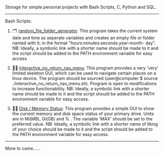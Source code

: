 Storage for simple personal projects with Bash Scripts, C, Python and SQL.
*****************************

Bash Scripts:
1. 🗂 [random_file_folder_generator](https://github.com/Kudadjie/sandbox_projects2.0/blob/master/bash_scripts/random_file_folder_generator.sh):
   This program takes the current system date and time as seperate variables and creates an empty file or folder named with it; in the format "hours:minutes:seconds.year-month-      day".
   NB: Ideally, a symbolic link with a shorter name should be made to it and the script should be added to the PATH environment variable for easy access.
   
2.  👨‍🔧 [interactive_no_return_nav_menu](https://github.com/Kudadjie/sandbox_projects2.0/blob/master/bash_scripts/interactive_no_return_nav_menu.sh):
      This program provides a very 'very' limited skeleton GUI, which can be used to navigate certain places on a linux device. The program should be sourced (user@computer $           source ./interactive_no_return_nav_menu.sh). Program is open to modifications to increase functionability.
      NB: Ideally, a symbolic link with a shorter name should be made to it and the script should be added to the PATH environment variable for easy access.
      
3.  👨‍💻 [Disk / Memory Status](https://github.com/Kudadjie/sandbox_projects2.0/blob/master/bash_scripts/dm-stats.sh):
         This program provides a simple GUI to show the current memory and disk space status of your primary drive. Units are in Mi(MB), Gi(GB) and % . The variable 'MAX' should            be set to the preferred value.
         NB: Ideally, a symbolic link with a shorter name of liking of your choice should be made to it and the script should be added to the PATH environment variable for easy            access.
      
   
   ********
   More to come......
